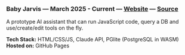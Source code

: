 ### Baby Jarvis — March 2025 - Current — [Website](https://madacol.com/baby-jarvis) — [Source](https://github.com/madacol/baby-jarvis)

A prototype AI assistant that can run JavaScript code, query a DB and use/create/edit tools on the fly.

**Tech Stack:** HTML/CSS/JS, Claude API, PGlite (PostgreSQL in WASM)\
**Hosted on:** GitHub Pages
